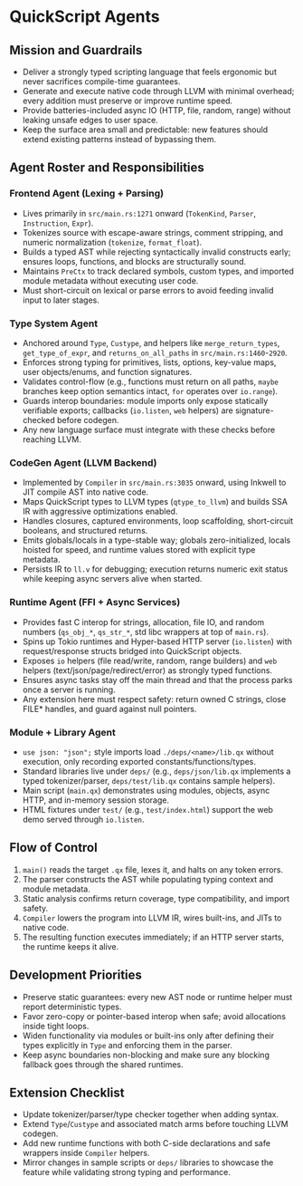 # QuickScript Agents

## Mission and Guardrails
- Deliver a strongly typed scripting language that feels ergonomic but never sacrifices compile-time guarantees.
- Generate and execute native code through LLVM with minimal overhead; every addition must preserve or improve runtime speed.
- Provide batteries-included async IO (HTTP, file, random, range) without leaking unsafe edges to user space.
- Keep the surface area small and predictable: new features should extend existing patterns instead of bypassing them.

## Agent Roster and Responsibilities

### Frontend Agent (Lexing + Parsing)
- Lives primarily in `src/main.rs:1271` onward (`TokenKind`, `Parser`, `Instruction`, `Expr`).
- Tokenizes source with escape-aware strings, comment stripping, and numeric normalization (`tokenize`, `format_float`).
- Builds a typed AST while rejecting syntactically invalid constructs early; ensures loops, functions, and blocks are structurally sound.
- Maintains `PreCtx` to track declared symbols, custom types, and imported module metadata without executing user code.
- Must short-circuit on lexical or parse errors to avoid feeding invalid input to later stages.

### Type System Agent
- Anchored around `Type`, `Custype`, and helpers like `merge_return_types`, `get_type_of_expr`, and `returns_on_all_paths` in `src/main.rs:1460`-`2920`.
- Enforces strong typing for primitives, lists, options, key-value maps, user objects/enums, and function signatures.
- Validates control-flow (e.g., functions must return on all paths, `maybe` branches keep option semantics intact, `for` operates over `io.range`).
- Guards interop boundaries: module imports only expose statically verifiable exports; callbacks (`io.listen`, `web` helpers) are signature-checked before codegen.
- Any new language surface must integrate with these checks before reaching LLVM.

### CodeGen Agent (LLVM Backend)
- Implemented by `Compiler` in `src/main.rs:3035` onward, using Inkwell to JIT compile AST into native code.
- Maps QuickScript types to LLVM types (`qtype_to_llvm`) and builds SSA IR with aggressive optimizations enabled.
- Handles closures, captured environments, loop scaffolding, short-circuit booleans, and structured returns.
- Emits globals/locals in a type-stable way; globals zero-initialized, locals hoisted for speed, and runtime values stored with explicit type metadata.
- Persists IR to `ll.v` for debugging; execution returns numeric exit status while keeping async servers alive when started.

### Runtime Agent (FFI + Async Services)
- Provides fast C interop for strings, allocation, file IO, and random numbers (`qs_obj_*`, `qs_str_*`, std libc wrappers at top of `main.rs`).
- Spins up Tokio runtimes and Hyper-based HTTP server (`io.listen`) with request/response structs bridged into QuickScript objects.
- Exposes `io` helpers (file read/write, random, range builders) and `web` helpers (text/json/page/redirect/error) as strongly typed functions.
- Ensures async tasks stay off the main thread and that the process parks once a server is running.
- Any extension here must respect safety: return owned C strings, close FILE* handles, and guard against null pointers.

### Module + Library Agent
- `use json: "json";` style imports load `./deps/<name>/lib.qx` without execution, only recording exported constants/functions/types.
- Standard libraries live under `deps/` (e.g., `deps/json/lib.qx` implements a typed tokenizer/parser, `deps/test/lib.qx` contains sample helpers).
- Main script (`main.qx`) demonstrates using modules, objects, async HTTP, and in-memory session storage.
- HTML fixtures under `test/` (e.g., `test/index.html`) support the web demo served through `io.listen`.

## Flow of Control
1. `main()` reads the target `.qx` file, lexes it, and halts on any token errors.
2. The parser constructs the AST while populating typing context and module metadata.
3. Static analysis confirms return coverage, type compatibility, and import safety.
4. `Compiler` lowers the program into LLVM IR, wires built-ins, and JITs to native code.
5. The resulting function executes immediately; if an HTTP server starts, the runtime keeps it alive.

## Development Priorities
- Preserve static guarantees: every new AST node or runtime helper must report deterministic types.
- Favor zero-copy or pointer-based interop when safe; avoid allocations inside tight loops.
- Widen functionality via modules or built-ins only after defining their types explicitly in `Type` and enforcing them in the parser.
- Keep async boundaries non-blocking and make sure any blocking fallback goes through the shared runtimes.

## Extension Checklist
- Update tokenizer/parser/type checker together when adding syntax.
- Extend `Type`/`Custype` and associated match arms before touching LLVM codegen.
- Add new runtime functions with both C-side declarations and safe wrappers inside `Compiler` helpers.
- Mirror changes in sample scripts or `deps/` libraries to showcase the feature while validating strong typing and performance.
